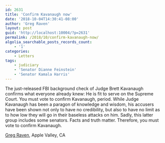 ```yaml
---
id: 2631
title: 'Confirm Kavanaugh now'
date: '2018-10-04T14:30:41-08:00'
author: 'Greg Raven'
layout: post
guid: 'http://localhost:10004/?p=2631'
permalink: /2018/10/confirm-kavanaugh-now/
algolia_searchable_posts_records_count:
    - '1'
categories:
    - Letters
tags:
    - judiciary
    - 'Senator Dianne Feinstein'
    - 'Senator Kamala Harris'
---
```


The just-released FBI background check of Judge Brett Kavanaugh confirms what everyone already knew: He is fit to serve on the Supreme Court. You must vote to confirm Kavanaugh, period. While Judge Kavanaugh has been a paragon of knowledge and wisdom, his accusers have been shown not only to have no credibility, but also to have no limit as to how low they will go in their baseless attacks on him. Sadly, this latter group includes some senators. Facts and truth matter. Therefore, you must vote to confirm Kavanaugh.

[Greg Raven](https://www.gregraven.org), Apple Valley, CA